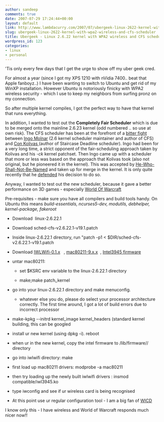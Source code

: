 ```yaml
---
author: sandeep
comments: true
date: 2007-07-29 17:24:44+00:00
layout: default
link: http://www.lambdacurry.com/2007/07/ubergeek-linux-2622-kernel-with-wpa2-wireless-and-cfs-scheduler/
slug: ubergeek-linux-2622-kernel-with-wpa2-wireless-and-cfs-scheduler
title: Ubergeek - Linux 2.6.22 kernel with WPA2 wireless and CFS scheduler
wordpress_id: 123
categories:
- linux
- personal
---
```


'Tis only every few days that I get the urge to show off my uber geek cred.

For almost a year (since I got my XPS 1210 with nVidia 7400.. beat that Apple fanboyz..) I have been wanting to switch to Ubuntu and get rid of my WinXP installation. However Ubuntu is notoriously finicky with WPA2 wireless security - which I use to keep my neighbors from surfing pronz on my connection.

So after multiple kernel compiles, I got the perfect way to have that kernel that runs everything.

In addition, I wanted to test out the **Completely Fair Scheduler**  which is due to be merged onto the mainline 2.6.23 kernel (odd numbered .. so use at own risk). The CFS scheduler has been at the forefront of a [bitter fight](http://kerneltrap.org/node/8059) between [Ingo Molnar](redhat.com/~mingo) (2.6 kernel scheduler maintainer and author of CFS) and [Con Kolivas ](ck.wikia.com)(author of Staircase Deadline scheduler). Ingo had been for a very long time, a strict opponent of the fair-scheduling approach taken by Kolivas and his _-ck_ kernel patchset. Then Ingo came up with a scheduler that more or less was based on the approach that Kolivas took (also not original, but he pioneered it in the kernel). This was accepted by [He-Who-Shall-Not-Be-Named](http://en.wikipedia.org/wiki/Linus_Torvalds) and taken up for merge in the kernel. It is only quite recently that he [defended](http://kerneltrap.org/node/14008) his decision to do so.

Anyway, I wanted to test out the new scheduler, because it gave a better performance on 3D games - especially [World Of Warcraft](http://armory.mmoguildsites.com/characters/north+america/khaz'goroth/dehaant)

Pre-requisites - make sure you have all compilers and build tools handy. On Ubuntu this means _build-essentials, ncurses5-dev, modutils, debhelper, kernel-package, fakeroot_



	
  * Download  linux-2.6.22.1

	
  * Download sched-cfs-v2.6.22.1-v19.1.patch

	
  * Inside linux-2.6.22.1 directory, run "patch -p1 < $DIR/sched-cfs-v2.6.22.1-v19.1.patch

	
  * Download [IWLWifi-0.1.x](http://intellinuxwireless.org/iwlwifi/downloads/iwlwifi-0.1.5.tgz)   , [mac80211-9.x.x](http://intellinuxwireless.org/mac80211/downloads/mac80211-9.0.2.tgz)  , [Intel3945 firmware](http://intellinuxwireless.org/iwlwifi/downloads/iwlwifi-3945-ucode-2.14.4.tgz)

	
  * untar mac80211:

	
    * set $KSRC env variable to the linux-2.6.22.1 directory



	
    * make;make patch_kernel




	
  * go into your linux-2.6.22.1 directory and make menuconfig.

	
    * whatever else you do, please do select your processor architecture correctly. The first time around, I got a lot of build errors due to incorrect processor




	
  * make-kpkg --initrd kernel_image kernel_headers (standard kernel building, this can be googled

	
  * install ur new kernel (using dpkg -i). reboot

	
  * when ur in the new kernel, copy the intel firmware to /lib/firmware/<kernel-version>/ directory

	
  * go into iwlwifi directory: make

	
  * first load up mac80211 drivers: modprobe -a mac80211

	
  * then try loading up the newly built iwlwifi drivers : insmod compatible/iwl3945.ko

	
  * type iwconfig and see if ur wireless card is being recognised

	
  * At this point use ur regular configuration tool - I am a big fan of [WICD](http://wicd.sourceforge.net/)


I know only this - I have wireless and World of Warcraft responds much nicer now!!
